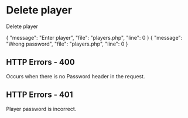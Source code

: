 # Delete player

<highlight>Delete player</highlight>

<include from="notes.md" element-id="urlVariable"/>
<include from="notes.md" element-id="session"/>

<api-endpoint openapi-path="./../../data.yaml" endpoint="/players/{$username}" method="DELETE">
	<response type="400">
		<sample lang="JSON">
			{
				"message": "Enter player",
				"file": "players.php",
				"line": 0
			}
		</sample>
	</response>
	<response type="401">
		<sample lang="JSON">
			{
				"message": "Wrong password",
				"file": "players.php",
				"line": 0
			}
		</sample>
	</response>
</api-endpoint>

## HTTP Errors - 400
<deflist collapsible="false">
	<include from="error.md" element-id="ep"/>
	<def title="Enter player password">
		Occurs when there is no Password header in the request.
	</def>
</deflist>

## HTTP Errors - 401
<deflist collapsible="false">
	<def title="Wrong password">
		Player password is incorrect.
	</def>
</deflist>